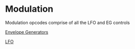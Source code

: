 ---
---
# Modulation

Modulation opcodes comprise of all the LFO and EG controls

[Envelope Generators](/types/envelope_generators)

[LFO](/types/lfo)
